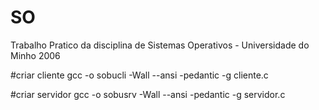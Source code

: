 # SO
Trabalho Pratico da disciplina de Sistemas Operativos - Universidade do Minho 2006

#criar cliente
gcc -o sobucli -Wall --ansi -pedantic -g cliente.c

#criar servidor
gcc -o sobusrv -Wall --ansi -pedantic -g servidor.c
